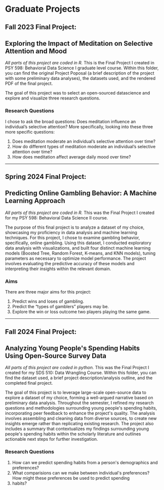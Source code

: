 # Graduate Projects

## Fall 2023 Final Project:
## Exploring the Impact of Meditation on Selective Attention and Mood

*All parts of this project are coded in R.*
This is the Final Project I created in PSY 598: Behavioral Data Science I graduate level course. 
Within this folder, you can find the original Project Poposal (a brief description of the project
with some preliminary data analyses), the datasets used, and the rendered PDF of the final project.

The goal of this project was to select an open-sourced datascience and explore and visualize three 
research questions. 

### Research Questions
I chose to ask the broad questions: Does meditation influence an individual’s selective attention?
More specifically, looking into these three more specific questions:
1) Does meditation moderate an individual’s selective attention over time?
2) How do different types of meditation moderate an individual’s selective attention
over time?
3) How does meditation affect average daily mood over time?

---
## Spring 2024 Final Project:
## Predicting Online Gambling Behavior: A Machine Learning Approach

*All parts of this project are coded in R.*
This was the Final Project I created for my PSY 598: Behavioral Data Science II course.

The purpose of this final project is to analyze a dataset of my choice, showcasing my proficiency in data 
analysis and machine learning techniques. For this project, I chose to examine gambling behavior, specifically,
online gambling. Using this dataset, I conducted exploratory data analysis with visualizations, and built four
distinct machine learning models (Boosted Tree, Random Forest, K-means, and KNN models), tuning parameters as 
necessary to optimize model performance. The project involves evaluating the predictive accuracy of these models 
and interpreting their insights within the relevant domain.

### Aims
There are three major aims for this project:
1) Predict wins and loses of gambling.
2) Predict the “types of gamblers” players may be.
3) Explore the win or loss outcome two players playing the same game.

---
## Fall 2024 Final Project:
## Analyzing Young People's Spending Habits Using Open-Source Survey Data

*All parts of this project are coded in python.*
This was the Final Project I created for my SDS 510: Data Wrangling Course. Within this folder, you can find the 
dataset used, a brief project description/analysis outline, and the completed final project.

The goal of this project is to leverage large-scale open-source data to explore a dataset of my choice, forming a 
well-argued narrative based on preliminary data analysis. Throughout the semester, I refined my research questions
and methodologies surrounding young people's spending habits, incorporating peer feedback to enhance the project's 
quality. The analysis involves assembling and cleaning data from diverse sources, to create new insights emerge rather 
than replicating existing research. The project also includes a summary that contextualizes my findings surrounding 
young people's spending habits within the scholarly literature and outlines actionable next steps for further investigation.

### Research Questions
1) How can we predict spending habits from a person's demographics and preferences?
2) What comparisions can we make between individual's preferences? How might these preferences be used to predict spending
3) habits?

